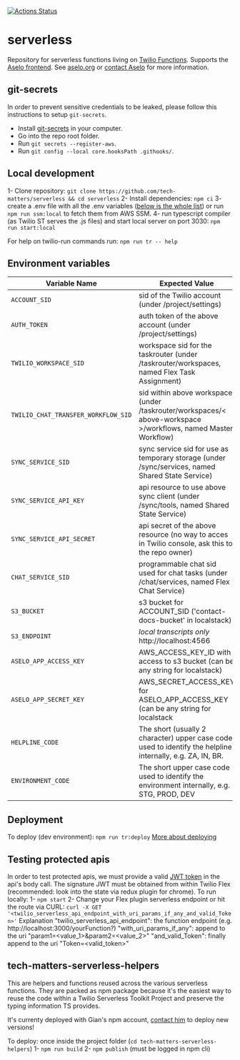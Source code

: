 [![Actions Status](https://github.com/tech-matters/serverless/workflows/serverless-ci/badge.svg)](https://github.com/tech-matters/serverless/actions)

# serverless

Repository for serverless functions living on [Twilio Functions](https://www.twilio.com/docs/runtime/functions). Supports the [Aselo frontend](https://www.twilio.com/docs/flex/developer/plugins). See [aselo.org](https://aselo.org/) or [contact Aselo](https://aselo.org/contact-us/) for more information.

## git-secrets

In order to prevent sensitive credentials to be leaked, please follow this instructions to setup `git-secrets`.

- Install [git-secrets](https://github.com/awslabs/git-secrets) in your computer.
- Go into the repo root folder.
- Run `git secrets --register-aws`.
- Run `git config --local core.hooksPath .githooks/`.

## Local development

1- Clone repository:
`git clone https://github.com/tech-matters/serverless && cd serverless`
2- Install dependencies:
`npm ci`
3- create a .env file with all the .env variables ([below is the whole list](#environment-variables)) or run `npm run ssm:local` to fetch them from AWS SSM.
4- run typescript compiler (as Twilio ST serves the .js files) and start local server on port 3030:
`npm run start:local`

For help on twilio-run commands run:
`npm run tr -- help`

## Environment variables

| Variable Name                       | Expected Value                                                                                                 |
| ----------------------------------- | -------------------------------------------------------------------------------------------------------------- |
| `ACCOUNT_SID`                       | sid of the Twilio account (under /project/settings)                                                            |
| `AUTH_TOKEN`                        | auth token of the above account (under /project/settings)                                                      |
| `TWILIO_WORKSPACE_SID`              | workspace sid for the taskrouter (under /taskrouter/workspaces, named Flex Task Assignment)                    |
| `TWILIO_CHAT_TRANSFER_WORKFLOW_SID` | sid within above workspace (under /taskrouter/workspaces/< above-workspace >/workflows, named Master Workflow) |
| `SYNC_SERVICE_SID`                  | sync service sid for use as temporary storage (under /sync/services, named Shared State Service)               |
| `SYNC_SERVICE_API_KEY`              | api resource to use above sync client (under /sync/tools, named Shared State Service)                          |
| `SYNC_SERVICE_API_SECRET`           | api secret of the above resource (no way to acces in Twilio console, ask this to the repo owner)               |
| `CHAT_SERVICE_SID`                  | programmable chat sid used for chat tasks (under /chat/services, named Flex Chat Service)                      |
| `S3_BUCKET`                         | s3 bucket for ACCOUNT_SID ('contact-docs-bucket' in localstack)                                                |
| `S3_ENDPOINT`                       | _local transcripts only_ http://localhost:4566                                                                 |
| `ASELO_APP_ACCESS_KEY`              | AWS_ACCESS_KEY_ID with access to s3 bucket (can be any string for localstack)                                  |
| `ASELO_APP_SECRET_KEY`              | AWS_SECRET_ACCESS_KEY for ASELO_APP_ACCESS_KEY (can be any string for localstack                               |
| `HELPLINE_CODE`                     | The short (usually 2 character) upper case code used to identify the helpline internally, e.g. ZA, IN, BR.     |
| `ENVIRONMENT_CODE`                  | The short upper case code used to identify the environment internally, e.g. STG, PROD, DEV                     |

## Deployment

To deploy (dev environment): `npm run tr:deploy`
[More about deploying](https://www.twilio.com/docs/labs/serverless-toolkit/deploying)

## Testing protected apis

In order to test protected apis, we must provide a valid [JWT token](https://github.com/twilio/twilio-flex-token-validator) in the api's body call.
The signature JWT must be obtained from within Twilio Flex (recommended: look into the state via redux plugin for chrome).
To run locally:
1- `npm start`
2- Change your Flex plugin serverless endpoint or hit the route via CURL:
`curl -X GET '<twilio_serverless_api_endpoint_with_uri_params_if_any_and_valid_Token>'`
Explanation
"twilio_serverless_api_endpoint": the function endpoint (e.g. http://localhost:3000/yourFunction?)
"with_uri_params_if_any": append to the uri "param1=<value_1>&param2=<value_2>"
"and_valid_Token": finally append to the uri "Token=<valid_token>"

## tech-matters-serverless-helpers

This are helpers and functions reused across the various serverless functions.
They are packed as npm package because it's the easiest way to reuse the code within a Twilio Serverless Toolkit Project and preserve the typing information TS provides.

It's currenty deployed with Gian's npm account, [contact him](https://github.com/GPaoloni) to deploy new versions!

To deploy:
once inside the project folder (`cd tech-matters-serverless-helpers`)
1- `npm run build`
2- `npm publish` (must be logged in npm cli)

